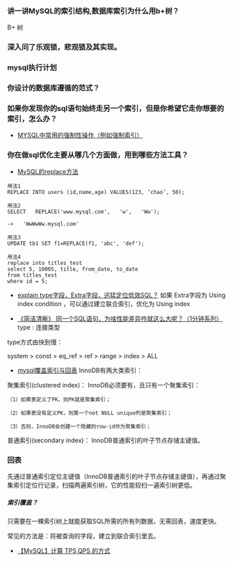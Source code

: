 ### 讲一讲MySQL的索引结构,数据库索引为什么用b+树？
B+ 树

### 深入问了乐观锁，悲观锁及其实现。

### mysql执行计划

### 你设计的数据库遵循的范式？

### 如果你发现你的sql语句始终走另一个索引，但是你希望它走你想要的索引，怎么办？
- [MYSQL中常用的强制性操作（例如强制索引）](https://www.jb51.net/article/49807.htm)

### 你在做sql优化主要从哪几个方面做，用到哪些方法工具？


- [MySQL的replace方法](https://www.cnblogs.com/libin6505/p/10422910.html)
```text
用法1 
REPLACE INTO users (id,name,age) VALUES(123, ‘chao’, 50);

用法2
SELECT   REPLACE('www.mysql.com',   'w',   'Ww');

->   'WwWwWw.mysql.com'

用法3
UPDATE tb1 SET f1=REPLACE(f1, 'abc', 'def');

用法4
replace into titles_test
select 5, 10005, title, from_date, to_date
from titles_test
where id = 5;

```    


- [explain type字段，Extra字段，迅猛定位低效SQL？](https://mp.weixin.qq.com/s?__biz=MjM5ODYxMDA5OQ==&mid=2651962587&idx=1&sn=d197aea0090ce93b156e0774c6dc3019&chksm=bd2d09078a5a801138922fb5f2b9bb7fdaace7e594d55f45ce4b3fc25cbb973bbc9b2deb2c31&scene=21#wechat_redirect)
如果 Extra字段为 Using index condition ，可以通过建立联合索引，优化为 Using index

- [《简洁清晰》  同一个SQL语句，为啥性能差异咋就这么大呢？（1分钟系列）](https://mp.weixin.qq.com/s?__biz=MjM5ODYxMDA5OQ==&mid=2651962514&idx=1&sn=550c48c9395b52b7ec561741e86e5ce0&chksm=bd2d094e8a5a80589117a653a30d062b5760ec20f8ab9e2154a63ab782d3353d1b1da50b9bc2&scene=21#wechat_redirect)
type : 连接类型

type方式由快到慢：

system > const > eq_ref > ref > range > index > ALL



- [mysql覆盖索引与回表](https://www.jianshu.com/p/8991cbca3854)
InnoDB有两大类索引：

聚集索引(clustered index)： InnoDB必须要有，且只有一个聚集索引：
```text
（1）如果表定义了PK，则PK就是聚集索引；

（2）如果表没有定义PK，则第一个not NULL unique列是聚集索引；

（3）否则，InnoDB会创建一个隐藏的row-id作为聚集索引；
```

普通索引(secondary index)： InnoDB普通索引的叶子节点存储主键值。
                       

### 回表
先通过普通索引定位主键值（InnoDB普通索引的叶子节点存储主键值），再通过聚集索引定位行记录，扫描两遍索引树，它的性能较扫一遍索引树更低。

##### 索引覆盖？
只需要在一棵索引树上就能获取SQL所需的所有列数据，无需回表，速度更快。

常见的方法是：将被查询的字段，建立到联合索引里去。


- [【MySQL】计算 TPS,QPS 的方式](http://blog.itpub.net/22664653/viewspace-767265/)